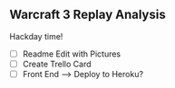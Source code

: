## Warcraft 3 Replay Analysis

Hackday time! 
- [ ] Readme Edit with Pictures
- [ ] Create Trello Card
- [ ] Front End --> Deploy to Heroku?
